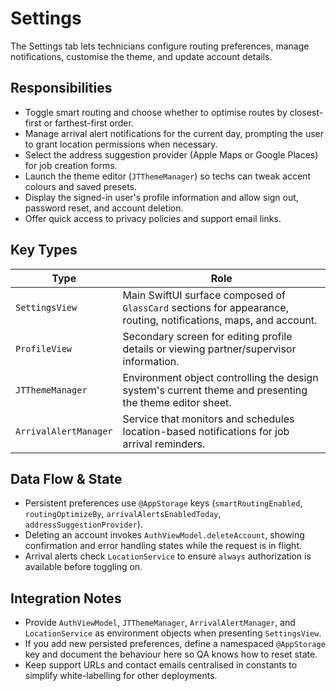 # Settings

The Settings tab lets technicians configure routing preferences, manage notifications, customise the theme, and update account details.

## Responsibilities

- Toggle smart routing and choose whether to optimise routes by closest-first or farthest-first order.
- Manage arrival alert notifications for the current day, prompting the user to grant location permissions when necessary.
- Select the address suggestion provider (Apple Maps or Google Places) for job creation forms.
- Launch the theme editor (`JTThemeManager`) so techs can tweak accent colours and saved presets.
- Display the signed-in user's profile information and allow sign out, password reset, and account deletion.
- Offer quick access to privacy policies and support email links.

## Key Types

| Type | Role |
| --- | --- |
| `SettingsView` | Main SwiftUI surface composed of `GlassCard` sections for appearance, routing, notifications, maps, and account. |
| `ProfileView` | Secondary screen for editing profile details or viewing partner/supervisor information. |
| `JTThemeManager` | Environment object controlling the design system's current theme and presenting the theme editor sheet. |
| `ArrivalAlertManager` | Service that monitors and schedules location-based notifications for job arrival reminders. |

## Data Flow & State

- Persistent preferences use `@AppStorage` keys (`smartRoutingEnabled`, `routingOptimizeBy`, `arrivalAlertsEnabledToday`, `addressSuggestionProvider`).
- Deleting an account invokes `AuthViewModel.deleteAccount`, showing confirmation and error handling states while the request is in flight.
- Arrival alerts check `LocationService` to ensure `always` authorization is available before toggling on.

## Integration Notes

- Provide `AuthViewModel`, `JTThemeManager`, `ArrivalAlertManager`, and `LocationService` as environment objects when presenting `SettingsView`.
- If you add new persisted preferences, define a namespaced `@AppStorage` key and document the behaviour here so QA knows how to reset state.
- Keep support URLs and contact emails centralised in constants to simplify white-labelling for other deployments.
